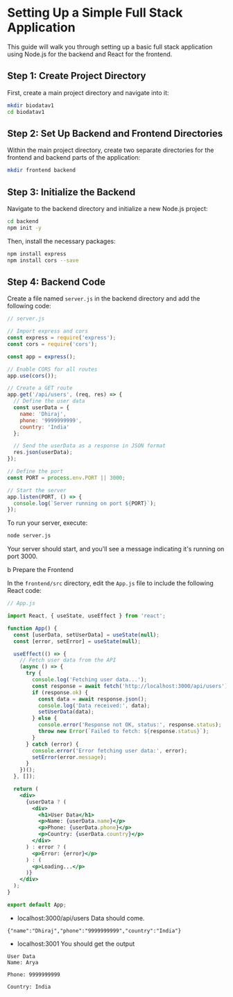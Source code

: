 # Setting Up a Simple Full Stack Application

This guide will walk you through setting up a basic full stack application using Node.js for the backend and React for the frontend.

## Step 1: Create Project Directory

First, create a main project directory and navigate into it:

```sh
mkdir biodatav1
cd biodatav1
```

## Step 2: Set Up Backend and Frontend Directories

Within the main project directory, create two separate directories for the frontend and backend parts of the application:

```sh
mkdir frontend backend
```

## Step 3: Initialize the Backend

Navigate to the backend directory and initialize a new Node.js project:

```sh
cd backend
npm init -y
```

Then, install the necessary packages:

```sh
npm install express
npm install cors --save
```

## Step 4: Backend Code

Create a file named `server.js` in the backend directory and add the following code:

```jsx
// server.js

// Import express and cors
const express = require('express');
const cors = require('cors');

const app = express();

// Enable CORS for all routes
app.use(cors());

// Create a GET route
app.get('/api/users', (req, res) => {
  // Define the user data
  const userData = {
    name: 'Dhiraj',
    phone: '9999999999',
    country: 'India'
  };

  // Send the userData as a response in JSON format
  res.json(userData);
});

// Define the port
const PORT = process.env.PORT || 3000;

// Start the server
app.listen(PORT, () => {
  console.log(`Server running on port ${PORT}`);
});
```

To run your server, execute:

```sh
node server.js
```

Your server should start, and you'll see a message indicating it's running on port 3000.

b   Prepare the Frontend

In the `frontend/src` directory, edit the `App.js` file to include the following React code:

```jsx
// App.js

import React, { useState, useEffect } from 'react';

function App() {
  const [userData, setUserData] = useState(null);
  const [error, setError] = useState(null);

  useEffect(() => {
    // Fetch user data from the API
    (async () => {
      try {
        console.log('Fetching user data...');
        const response = await fetch('http://localhost:3000/api/users');
        if (response.ok) {
          const data = await response.json();
          console.log('Data received:', data);
          setUserData(data);
        } else {
          console.error('Response not OK, status:', response.status);
          throw new Error(`Failed to fetch: ${response.status}`);
        }
      } catch (error) {
        console.error('Error fetching user data:', error);
        setError(error.message);
      }
    })();
  }, []);

  return (
    <div>
      {userData ? (
        <div>
          <h1>User Data</h1>
          <p>Name: {userData.name}</p>
          <p>Phone: {userData.phone}</p>
          <p>Country: {userData.country}</p>
        </div>
      ) : error ? (
        <p>Error: {error}</p>
      ) : (
        <p>Loading...</p>
      )}
    </div>
  );
}

export default App;
```

* localhost:3000/api/users
Data should come.

```
{"name":"Dhiraj","phone":"9999999999","country":"India"}
```
* localhost:3001
You should get the output

```
User Data
Name: Arya

Phone: 9999999999

Country: India
```


